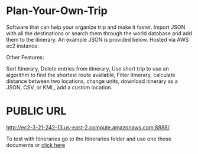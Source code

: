 # Plan-Your-Own-Trip

Software that can help your organize trip and make it faster. Import JSON with all the destinations or search them through the world database and add them to the itinerary. An example JSON is provided below. Hosted via AWS ec2 instance.

Other Features:

Sort Itinerary, Delete entries from itinerary, Use short trip to use an algorithm to find the shortest route available, Filter itinerary, calculate distance between two locations, change units, download itinerary as a JSON, CSV, or KML, add a custom location.


# PUBLIC URL
http://ec2-3-21-242-13.us-east-2.compute.amazonaws.com:8888/

To test with Itineraries go to the Itineraries folder and use one those documents or [click here](https://github.com/papaJCL/React/blob/master/JSON%20examples/coloradobrews.json "JSON example 1")

